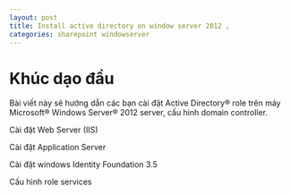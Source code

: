 ```yaml
---
layout: post
title: Install active directory on window server 2012 ,
categories: sharepoint windowserver
---
```


# Khúc dạo đầu

Bài viết này sẽ hướng dẫn các bạn cài đặt Active Directory® role trên máy Microsoft® Windows Server® 2012 server, cấu hình domain controller.

Cài đặt Web Server (IIS)

Cài đặt Application Server

Cài đặt windows Identity Foundation 3.5

Cấu hình role services

